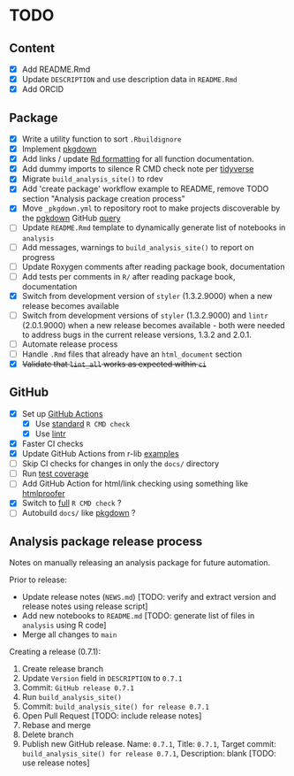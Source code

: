 # TODO

## Content

- [x] Add README.Rmd
- [x] Update `DESCRIPTION` and use description data in `README.Rmd`
- [x] Add ORCID

## Package

- [x] Write a utility function to sort `.Rbuildignore`
- [x] Implement [pkgdown](https://pkgdown.r-lib.org)
- [x] Add links / update [Rd formatting](https://roxygen2.r-lib.org/articles/rd-formatting.html) for all function documentation.
- [x] Add dummy imports to silence R CMD check note per [tidyverse](https://github.com/tidyverse/tidyverse/blob/master/R/tidyverse.R)
- [x] Migrate `build_analysis_site()` to rdev
- [x] Add 'create package' workflow example to README, remove TODO section "Analysis package creation process"
- [x] Move `_pkgdown.yml` to repository root to make projects discoverable by the [pgkdown](https://pkgdown.r-lib.org) GitHub [query](https://github.com/search?q=filename%3Apkgdown.yml+path%3A%2F&type=Code)
- [ ] Update `README.Rmd` template to dynamically generate list of notebooks in `analysis`
- [ ] Add messages, warnings to `build_analysis_site()` to report on progress
- [ ] Update Roxygen comments after reading package book, documentation
- [ ] Add tests per comments in `R/` after reading package book, documentation
- [x] Switch from development version of `styler` (1.3.2.9000) when a new release becomes available
- [ ] Switch from development versions of `styler` (1.3.2.9000) and `lintr` (2.0.1.9000) when a new release becomes available - both were needed to address bugs in the current release versions, 1.3.2 and 2.0.1.
- [ ] Automate release process
- [ ] Handle `.Rmd` files that already have an `html_document` section
- [x] ~~Validate that `lint_all` works as expected within `ci`~~

## GitHub

- [x] Set up [GitHub Actions](https://usethis.r-lib.org/reference/github_actions.html)
  - [x] Use [standard](https://github.com/r-lib/actions/blob/master/examples/check-standard.yaml) `R CMD check`
  - [x] Use [lintr](https://github.com/r-lib/actions/blob/master/examples/lint.yaml)
- [x] Faster CI checks
- [x] Update GitHub Actions from r-lib [examples](https://github.com/r-lib/actions/tree/master/examples)
- [ ] Skip CI checks for changes in only the `docs/` directory
- [ ] Run [test coverage](https://github.com/r-lib/actions/blob/master/examples/test-coverage.yaml)
- [ ] Add GitHub Action for html/link checking using something like [htmlproofer](https://github.com/gjtorikian/html-proofer)
- [x] Switch to  [full](https://github.com/r-lib/actions/blob/master/examples/check-full.yaml) `R CMD check` ?
- [ ] Autobuild `docs/` like [pkgdown](https://github.com/r-lib/actions/blob/master/examples/pkgdown.yaml) ?

## Analysis package release process

Notes on manually releasing an analysis package for future automation.

Prior to release:

- Update release notes (`NEWS.md`) [TODO: verify and extract version and release notes using release script]
- Add new notebooks to `README.md` [TODO: generate list of files in `analysis` using R code]
- Merge all changes to `main`

Creating a release (0.7.1):

1. Create release branch
1. Update `Version` field in `DESCRIPTION` to `0.7.1`
1. Commit: `GitHub release 0.7.1`
1. Run `build_analysis_site()`
1. Commit: `build_analysis_site() for release 0.7.1`
1. Open Pull Request [TODO: include release notes]
1. Rebase and merge
1. Delete branch
1. Publish new GitHub release. Name: `0.7.1`, Title: `0.7.1`, Target commit: `build_analysis_site() for release 0.7.1`, Description: blank [TODO: use release notes]
